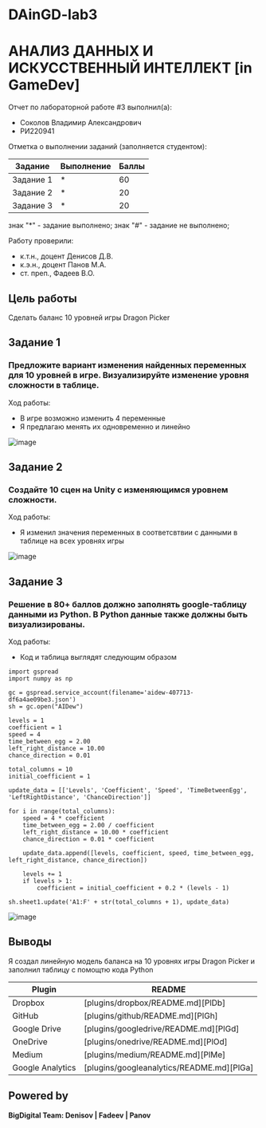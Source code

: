# DAinGD-lab3
# АНАЛИЗ ДАННЫХ И ИСКУССТВЕННЫЙ ИНТЕЛЛЕКТ [in GameDev]
Отчет по лабораторной работе #3 выполнил(а):
- Соколов Владимир Александрович
- РИ220941

Отметка о выполнении заданий (заполняется студентом):

| Задание | Выполнение | Баллы |
| ------ | ------ | ------ |
| Задание 1 | * | 60 |
| Задание 2 | * | 20 |
| Задание 3 | * | 20 |

знак "*" - задание выполнено; знак "#" - задание не выполнено;

Работу проверили:
- к.т.н., доцент Денисов Д.В.
- к.э.н., доцент Панов М.А.
- ст. преп., Фадеев В.О.

## Цель работы
Сделать баланс 10 уровней игры Dragon Picker

## Задание 1
### Предложите вариант изменения найденных переменных для 10 уровней в игре. Визуализируйте изменение уровня сложности в таблице.
Ход работы:
- В игре возможно изменить 4 переменные
- Я предлагаю менять их одновременно и линейно

![image](https://github.com/WENEEDAPLAN/ADLabs31/assets/117916056/b9d4c215-4bd7-4bb1-a37a-3b4190d42000)


## Задание 2
###  Создайте 10 сцен на Unity с изменяющимся уровнем сложности. 
Ход работы:
- Я изменил значения переменных в соответсвтвии с данными в таблице на всех уровнях игры

![image](https://github.com/WENEEDAPLAN/ADLabs31/assets/117916056/5148954f-cf31-4dc3-91c4-6cc1ac1fdcca)



## Задание 3
### Решение в 80+ баллов должно заполнять google-таблицу данными из Python. В Python данные также должны быть визуализированы.
Ход работы:
- Код и таблица выглядят следующим образом

```
import gspread
import numpy as np

gc = gspread.service_account(filename='aidew-407713-df6a4ae09be3.json')
sh = gc.open("AIDew")

levels = 1
coefficient = 1
speed = 4
time_between_egg = 2.00
left_right_distance = 10.00
chance_direction = 0.01

total_columns = 10
initial_coefficient = 1

update_data = [['Levels', 'Coefficient', 'Speed', 'TimeBetweenEgg', 'LeftRightDistance', 'ChanceDirection']]

for i in range(total_columns):
    speed = 4 * coefficient
    time_between_egg = 2.00 / coefficient
    left_right_distance = 10.00 * coefficient
    chance_direction = 0.01 * coefficient

    update_data.append([levels, coefficient, speed, time_between_egg, left_right_distance, chance_direction])

    levels += 1
    if levels > 1:
        coefficient = initial_coefficient + 0.2 * (levels - 1)

sh.sheet1.update('A1:F' + str(total_columns + 1), update_data)

```

![image](https://github.com/WENEEDAPLAN/ADLabs31/assets/117916056/2452d1ec-ba8a-431a-ba44-350abc1a39c9)



## Выводы

Я создал линейную модель баланса на 10 уровнях игры Dragon Picker и заполнил таблицу с помощтю кода Python


| Plugin | README |
| ------ | ------ |
| Dropbox | [plugins/dropbox/README.md][PlDb] |
| GitHub | [plugins/github/README.md][PlGh] |
| Google Drive | [plugins/googledrive/README.md][PlGd] |
| OneDrive | [plugins/onedrive/README.md][PlOd] |
| Medium | [plugins/medium/README.md][PlMe] |
| Google Analytics | [plugins/googleanalytics/README.md][PlGa] |

## Powered by

**BigDigital Team: Denisov | Fadeev | Panov**
